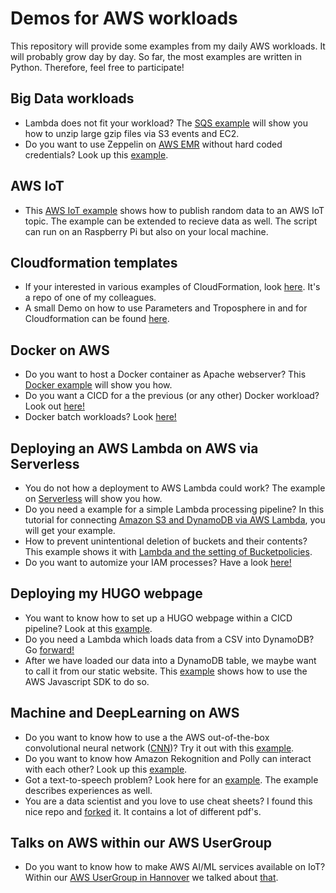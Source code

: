 # Demos for AWS workloads

This repository will provide some examples from my daily AWS workloads. It will probably grow day by day. So far, the most examples are written in Python. Therefore, feel free to participate!

## Big Data workloads

* Lambda does not fit your workload? The [SQS example](SQS/README.MD) will show you how to unzip large gzip files via S3 events and EC2.
* Do you want to use Zeppelin on [AWS EMR](https://aws.amazon.com/emr/?nc1=h_ls) without hard coded credentials? Look up this [example](EMR/README.MD).

## AWS IoT

* This [AWS IoT example](https://github.com/Zirkonium88/AWS/tree/master/IoT) shows how to publish random data to an AWS IoT topic. The example can be extended to recieve data as well. The script can run on an Raspberry Pi but also on your local machine.

## Cloudformation templates

* If your interested in various examples of CloudFormation, look [here](https://github.com/Zirkonium88/aws-cf-templates). It's a repo of one of my colleagues.
* A small Demo on how to use Parameters and Troposphere in and for Cloudformation can be found [here](https://github.com/Zirkonium88/AWS/tree/master/CloudFormation/README.MD).

## Docker on AWS

* Do you want to host a Docker container as Apache webserver? This [Docker example](Docker/DockerStaticWebsite/README.MD) will show you how.
* Do you want a CICD for a the previous (or any other) Docker workload? Look out [here!](Docker/DockerCICD/README.MD)
* Docker batch workloads? Look [here!](https://github.com/Zirkonium88/AWS/blob/master/Docker/README.MD)

## Deploying an AWS Lambda on AWS via Serverless

* You do not how a deployment to AWS Lambda could work? The example on [Serverless](https://github.com/Zirkonium88/AWS/tree/master/Lambda/ServerlessDemo/README.MD) will show you how.
* Do you need a example for a simple Lambda processing pipeline? In this tutorial for connecting [Amazon S3 and DynamoDB via AWS Lambda](https://github.com/Zirkonium88/AWS/tree/master/Lambda/GetImagenames/README.MD), you will get your example.
* How to prevent unintentional deletion of buckets and their contents? This example shows it with [Lambda and the setting of Bucketpolicies](https://github.com/Zirkonium88/AWS/tree/master/Lambda/BucketPolicy/README.MD).
* Do you want to automize your IAM processes? Have a look [here!](https://github.com/Zirkonium88/AWS/blob/master/Lambda/AddUser/README.MD)

## Deploying my HUGO webpage

* You want to know how to set up a HUGO webpage within a CICD pipeline? Look at this [example](BuildHUGO/README.MD).
* Do you need a Lambda which loads data from a CSV into DynamoDB? Go [forward!](Lambda/LoadData/README.MD)
* After we have loaded our data into a DynamoDB table, we maybe want to call it from our static website. This [example](https://github.com/Zirkonium88/AWS/blob/master/BuildHUGO/CallDynamo.MD) shows how to use the AWS Javascript SDK to do so.

## Machine and DeepLearning on AWS

* Do you want to know how to use a the AWS out-of-the-box convolutional neural network ([CNN](https://en.wikipedia.org/wiki/Convolutional_neural_network))? Try it out with this [example](https://github.com/Zirkonium88/AWS/tree/master/Lambda/DetectFaces).
* Do you want to know how Amazon Rekognition and Polly can interact with each other? Look up this [example](https://github.com/Zirkonium88/AWS/tree/master/Lambda/CompareFaces).
* Got a text-to-speech problem? Look here for an [example](https://github.com/Zirkonium88/AWS/tree/master/Lambda/TransScribeMP3). The example describes experiences as well.
* You are a data scientist and you love to use cheat sheets? I found this nice repo and [forked](https://github.com/Zirkonium88/Data-Science--Cheat-Sheet) it. It contains a lot of different pdf's.

## Talks on AWS within our AWS UserGroup

* Do you want to know how to make AWS AI/ML services available on IoT? Within our [AWS UserGroup in Hannover](https://www.meetup.com/de-DE/AWS-Usergroup-Hannover/) we talked about [that](https://github.com/Zirkonium88/AWS/tree/master/Presentations/20190319_UserGroup_AI_on_IoT.pdf).